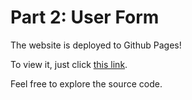 # Part 2: User Form

The website is deployed to Github Pages! 

To view it, just click [this link](https://svoboda173.github.io/part2-of-Tech-Interview-for-SDA---AidData/). 

Feel free to explore the source code.
